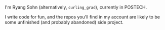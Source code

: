 I'm Ryang Sohn (alternatively, `curling_grad`), currently in POSTECH.

I write code for fun, and the repos you'll find in my account are likely to be some unfinished (and probably abandoned) side project.
